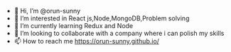 - 👋 Hi, I’m @orun-sunny
- 👀 I’m interested in React js,Node,MongoDB,Problem solving
- 🌱 I’m currently learning Redux and Node
- 💞️ I’m looking to collaborate with a company where i can polish my skills
- 📫 How to reach me https://orun-sunny.github.io/

<!---
orun-sunny/orun-sunny is a ✨ special ✨ repository because its `README.md` (this file) appears on your GitHub profile.
You can click the Preview link to take a look at your changes.
--->
